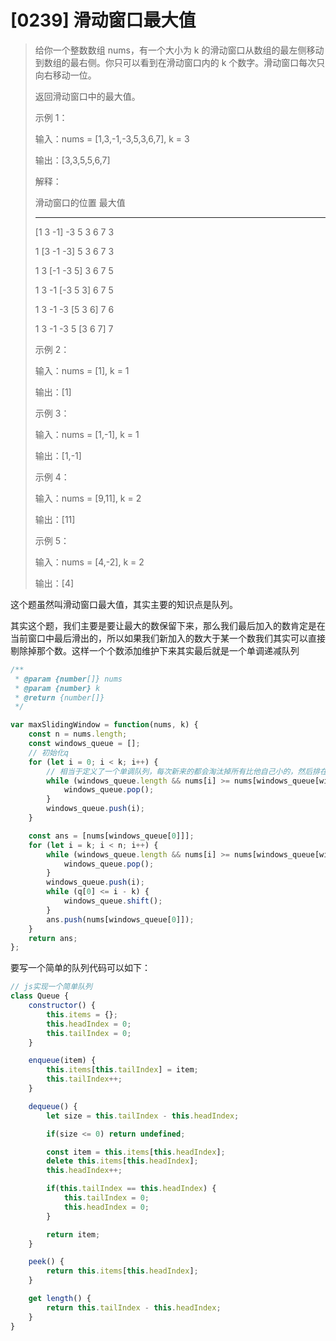 # [0239] 滑动窗口最大值

> 给你一个整数数组 nums，有一个大小为 k 的滑动窗口从数组的最左侧移动到数组的最右侧。你只可以看到在滑动窗口内的 k 个数字。滑动窗口每次只向右移动一位。
>
>返回滑动窗口中的最大值。
>
> 示例 1：
>
> 输入：nums = [1,3,-1,-3,5,3,6,7], k = 3
>
> 输出：[3,3,5,5,6,7]
>
> 解释：
>
> 滑动窗口的位置                最大值
>
> ---------------               -----
>
> [1  3  -1] -3  5  3  6  7       3
>
>  1 [3  -1  -3] 5  3  6  7       3
>
>  1  3 [-1  -3  5] 3  6  7       5
>
>  1  3  -1 [-3  5  3] 6  7       5
>
>  1  3  -1  -3 [5  3  6] 7       6
>
>  1  3  -1  -3  5 [3  6  7]      7
>
> 示例 2：
>
> 输入：nums = [1], k = 1
>
> 输出：[1]
>
> 示例 3：
>
> 输入：nums = [1,-1], k = 1
>
> 输出：[1,-1]
>
> 示例 4：
>
> 输入：nums = [9,11], k = 2
>
> 输出：[11]
>
> 示例 5：
>
> 输入：nums = [4,-2], k = 2
>
> 输出：[4]

这个题虽然叫滑动窗口最大值，其实主要的知识点是队列。

其实这个题，我们主要是要让最大的数保留下来，那么我们最后加入的数肯定是在当前窗口中最后滑出的，所以如果我们新加入的数大于某一个数我们其实可以直接剔除掉那个数。这样一个个数添加维护下来其实最后就是一个单调递减队列
```js
/**
 * @param {number[]} nums
 * @param {number} k
 * @return {number[]}
 */

var maxSlidingWindow = function(nums, k) {
    const n = nums.length;
    const windows_queue = [];
    // 初始化q
    for (let i = 0; i < k; i++) {
        // 相当于定义了一个单调队列，每次新来的都会淘汰掉所有比他自己小的，然后排在比他大的后面
        while (windows_queue.length && nums[i] >= nums[windows_queue[windows_queue.length - 1]]) {
            windows_queue.pop();
        }
        windows_queue.push(i);
    }

    const ans = [nums[windows_queue[0]]];
    for (let i = k; i < n; i++) {
        while (windows_queue.length && nums[i] >= nums[windows_queue[windows_queue.length - 1]]) {
            windows_queue.pop();
        }
        windows_queue.push(i);
        while (q[0] <= i - k) {
            windows_queue.shift();
        }
        ans.push(nums[windows_queue[0]]);
    }
    return ans;
};
```


要写一个简单的队列代码可以如下：
```js
// js实现一个简单队列
class Queue {
    constructor() {
        this.items = {};
        this.headIndex = 0;
        this.tailIndex = 0;
    }

    enqueue(item) {
        this.items[this.tailIndex] = item;
        this.tailIndex++;
    }

    dequeue() {
        let size = this.tailIndex - this.headIndex;

        if(size <= 0) return undefined;

        const item = this.items[this.headIndex];
        delete this.items[this.headIndex];
        this.headIndex++;

        if(this.tailIndex == this.headIndex) {
            this.tailIndex = 0;
            this.headIndex = 0;
        }

        return item;
    }

    peek() {
        return this.items[this.headIndex];
    }

    get length() {
        return this.tailIndex - this.headIndex;
    }
}
```